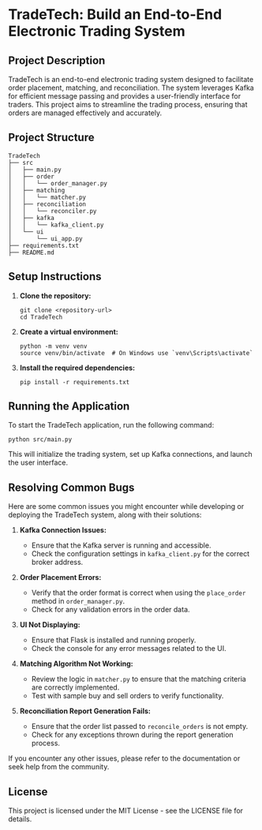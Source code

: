 # TradeTech: Build an End-to-End Electronic Trading System

## Project Description
TradeTech is an end-to-end electronic trading system designed to facilitate order placement, matching, and reconciliation. The system leverages Kafka for efficient message passing and provides a user-friendly interface for traders. This project aims to streamline the trading process, ensuring that orders are managed effectively and accurately.

## Project Structure
```
TradeTech
├── src
│   ├── main.py
│   ├── order
│   │   └── order_manager.py
│   ├── matching
│   │   └── matcher.py
│   ├── reconciliation
│   │   └── reconciler.py
│   ├── kafka
│   │   └── kafka_client.py
│   └── ui
│       └── ui_app.py
├── requirements.txt
├── README.md
```

## Setup Instructions
1. **Clone the repository:**
   ```
   git clone <repository-url>
   cd TradeTech
   ```

2. **Create a virtual environment:**
   ```
   python -m venv venv
   source venv/bin/activate  # On Windows use `venv\Scripts\activate`
   ```

3. **Install the required dependencies:**
   ```
   pip install -r requirements.txt
   ```

## Running the Application
To start the TradeTech application, run the following command:
```
python src/main.py
```
This will initialize the trading system, set up Kafka connections, and launch the user interface.

## Resolving Common Bugs
Here are some common issues you might encounter while developing or deploying the TradeTech system, along with their solutions:

1. **Kafka Connection Issues:**
   - Ensure that the Kafka server is running and accessible.
   - Check the configuration settings in `kafka_client.py` for the correct broker address.

2. **Order Placement Errors:**
   - Verify that the order format is correct when using the `place_order` method in `order_manager.py`.
   - Check for any validation errors in the order data.

3. **UI Not Displaying:**
   - Ensure that Flask is installed and running properly.
   - Check the console for any error messages related to the UI.

4. **Matching Algorithm Not Working:**
   - Review the logic in `matcher.py` to ensure that the matching criteria are correctly implemented.
   - Test with sample buy and sell orders to verify functionality.

5. **Reconciliation Report Generation Fails:**
   - Ensure that the order list passed to `reconcile_orders` is not empty.
   - Check for any exceptions thrown during the report generation process.

If you encounter any other issues, please refer to the documentation or seek help from the community.

## License
This project is licensed under the MIT License - see the LICENSE file for details.